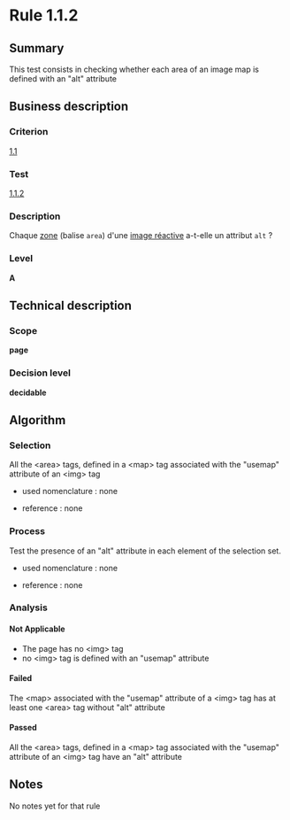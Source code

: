 # Rule 1.1.2
## Summary

This test consists in checking whether each area of an image map is
defined with an "alt" attribute

## Business description

### Criterion

[1.1](http://references.modernisation.gouv.fr/sites/default/files/RGAA3_RC2-1/referentiel_technique.htm#crit-1-1)

### Test

[1.1.2](http://references.modernisation.gouv.fr/sites/default/files/RGAA3_RC2-1/referentiel_technique.htm#test-1-1-2)

### Description

Chaque <a href="http://references.modernisation.gouv.fr/sites/default/files/RGAA3_RC2-1/glossaire.htm#mZone">zone</a> (balise `area`) d'une <a href="http://references.modernisation.gouv.fr/sites/default/files/RGAA3_RC2-1/glossaire.htm#mImgReactive">image r&eacute;active</a> a-t-elle un attribut `alt` ?

### Level

**A**

## Technical description

### Scope

**page**

### Decision level

**decidable**

## Algorithm

### Selection

All the <area\> tags, defined in a <map\> tag associated with the
"usemap"\
attribute of an <img\> tag

-   used nomenclature : none

-   reference : none

### Process

Test the presence of an "alt" attribute in each element of the selection
set.

-   used nomenclature : none

-   reference : none

### Analysis

#### Not Applicable

-   The page has no <img\> tag
-   no <img\> tag is defined with an "usemap" attribute

#### Failed

The <map\> associated with the "usemap" attribute of a <img\> tag has at
least one <area\> tag without "alt" attribute

#### Passed

All the <area\> tags, defined in a <map\> tag associated with the
"usemap" attribute of an <img\> tag have an "alt" attribute

## Notes

No notes yet for that rule
